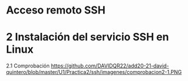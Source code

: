 
# Acceso remoto SSH
# 2 Instalación del servicio SSH en Linux
2.1 Comprobación
https://github.com/DAVIDQR22/add20-21-david-quintero/blob/master/U1/Practica2/ssh/imagenes/comprobacion2-1.PNG

